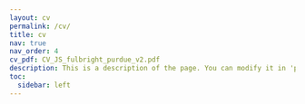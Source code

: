 ```yaml
---
layout: cv
permalink: /cv/
title: cv
nav: true
nav_order: 4
cv_pdf: CV_JS_fulbright_purdue_v2.pdf
description: This is a description of the page. You can modify it in 'pages/_cv.md'. You can also change or remove the top pdf download button.
toc:
  sidebar: left
---
```

